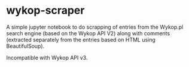# wykop-scraper

A simple jupyter notebook to do scrapping of entries from the Wykop.pl search engine (based on the Wykop API V2) along with comments (extracted separately from the entries based on HTML using BeautifulSoup).

Incompatible with Wykop API v3.
